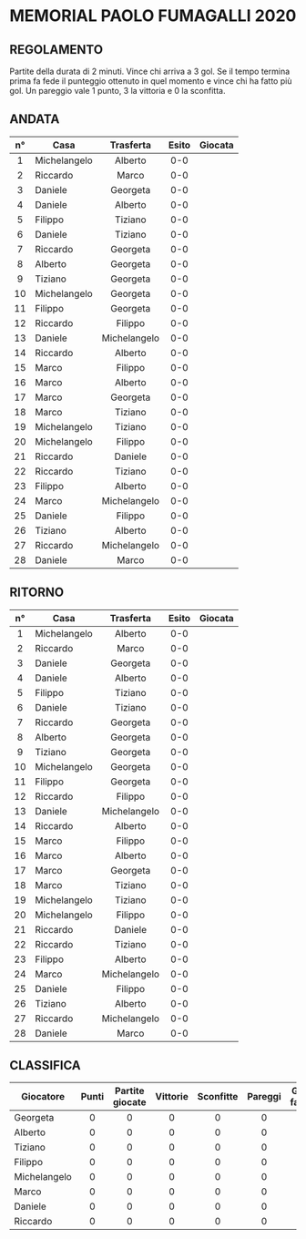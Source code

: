 # MEMORIAL PAOLO FUMAGALLI 2020

## REGOLAMENTO

Partite della durata di 2 minuti. Vince chi arriva a 3 gol. Se il tempo termina prima fa fede il punteggio ottenuto in quel momento e vince chi ha fatto più gol. Un pareggio vale 1 punto, 3 la vittoria e 0 la sconfitta.

## ANDATA
| n° | Casa | Trasferta | Esito | Giocata
|:-:|----------|:-------------:|:------:|:------:
| 1 | Michelangelo | Alberto | 0-0 |
| 2 | Riccardo | Marco | 0-0 |
| 3 | Daniele | Georgeta | 0-0 |
| 4 | Daniele | Alberto | 0-0 |
| 5 | Filippo | Tiziano | 0-0 |
| 6 | Daniele | Tiziano | 0-0 |
| 7 | Riccardo | Georgeta | 0-0 |
| 8 | Alberto | Georgeta | 0-0 |
| 9 | Tiziano | Georgeta | 0-0 |
| 10 | Michelangelo | Georgeta | 0-0 |
| 11 | Filippo | Georgeta | 0-0 |
| 12 | Riccardo | Filippo | 0-0 |
| 13 | Daniele | Michelangelo | 0-0 |
| 14 | Riccardo | Alberto | 0-0 |
| 15 | Marco | Filippo | 0-0 |
| 16 | Marco | Alberto | 0-0 |
| 17 | Marco | Georgeta | 0-0 |
| 18 | Marco | Tiziano | 0-0 |
| 19 | Michelangelo | Tiziano | 0-0 |
| 20 | Michelangelo | Filippo | 0-0 |
| 21 | Riccardo | Daniele | 0-0 |
| 22 | Riccardo | Tiziano | 0-0 |
| 23 | Filippo | Alberto | 0-0 |
| 24 | Marco | Michelangelo | 0-0 |
| 25 | Daniele | Filippo | 0-0 |
| 26 | Tiziano | Alberto | 0-0 |
| 27 | Riccardo | Michelangelo | 0-0 |
| 28 | Daniele | Marco | 0-0 |

## RITORNO
| n° | Casa | Trasferta | Esito | Giocata
|:-:|----------|:-------------:|:------:|:------:
| 1 | Michelangelo | Alberto | 0-0 |
| 2 | Riccardo | Marco | 0-0 |
| 3 | Daniele | Georgeta | 0-0 |
| 4 | Daniele | Alberto | 0-0 |
| 5 | Filippo | Tiziano | 0-0 |
| 6 | Daniele | Tiziano | 0-0 |
| 7 | Riccardo | Georgeta | 0-0 |
| 8 | Alberto | Georgeta | 0-0 |
| 9 | Tiziano | Georgeta | 0-0 |
| 10 | Michelangelo | Georgeta | 0-0 |
| 11 | Filippo | Georgeta | 0-0 |
| 12 | Riccardo | Filippo | 0-0 |
| 13 | Daniele | Michelangelo | 0-0 |
| 14 | Riccardo | Alberto | 0-0 |
| 15 | Marco | Filippo | 0-0 |
| 16 | Marco | Alberto | 0-0 |
| 17 | Marco | Georgeta | 0-0 |
| 18 | Marco | Tiziano | 0-0 |
| 19 | Michelangelo | Tiziano | 0-0 |
| 20 | Michelangelo | Filippo | 0-0 |
| 21 | Riccardo | Daniele | 0-0 |
| 22 | Riccardo | Tiziano | 0-0 |
| 23 | Filippo | Alberto | 0-0 |
| 24 | Marco | Michelangelo | 0-0 |
| 25 | Daniele | Filippo | 0-0 |
| 26 | Tiziano | Alberto | 0-0 |
| 27 | Riccardo | Michelangelo | 0-0 |
| 28 | Daniele | Marco | 0-0 |

## CLASSIFICA
| Giocatore | Punti | Partite giocate | Vittorie | Sconfitte | Pareggi | Gol fatti | Gol subiti | Differenza reti
|--------|:-----:|:--------:|:--------:|:--------:|:--------:|:--------:|:--------:|:--------:|
|Georgeta | 0 | 0 | 0 | 0 | 0 | 0 | 0 | 0
|Alberto | 0 | 0 | 0 | 0 | 0 | 0 | 0 | 0
|Tiziano | 0 | 0 | 0 | 0 | 0 | 0 | 0 | 0
|Filippo | 0 | 0 | 0 | 0 | 0 | 0 | 0 | 0
|Michelangelo | 0 | 0 | 0 | 0 | 0 | 0 | 0 | 0
|Marco | 0 | 0 | 0 | 0 | 0 | 0 | 0 | 0
|Daniele | 0 | 0 | 0 | 0 | 0 | 0 | 0 | 0
|Riccardo | 0 | 0 | 0 | 0 | 0 | 0 | 0 | 0
